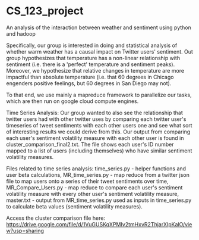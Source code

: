 # CS_123_project
An analysis of the interaction between weather and sentiment using python and hadoop

Specifically, our group is interested in doing and statistical analysis of whether warm weather has a causal impact on Twitter users' sentiment. Out group hypothesizes that temperature has a non-linear relationship with sentiment (i.e. there is a 'perfect' temperature and sentiment peaks). Moreover, we hypothesize that relative changes in temperature are more impactful than absolute temperature (i.e. that 60 degrees in Chicago engenders positive feelings, but 60 degrees in San Diego may not).

To that end, we use mainly a mapreduce framework to parallelize our tasks, which are then run on google cloud compute engines.


Time Series Analysis: Our group wanted to also see the relationship that twitter users had with other twitter uses by comparing each twitter user's timeseries of tweet sentiments with each other users one and see what sort of interesting results we could derive from this. 
Our output from comparing each user's sentiment volatility measure with each other user is found in cluster_comparison_final2.txt. The file shows each user's ID number mapped to a list of users (including themselves) who have similar sentiment volatility measures.

  Files related to time series analysis: time_series.py - helper functions and user beta calculations, MR_time_series.py - map reduce from a twitter json file to map users onto a series of their tweet sentiments over time, MR_Compare_Users.py - map reduce to compare each user's sentiment volatility measure with every other user's sentiment volatility measure, master.txt - output from MR_time_series.py used as inputs in time_series.py to calculate beta values (sentiment volatility measures).

Access the cluster comparison file here:
https://drive.google.com/file/d/1VuGUSKqXPMIv2tmHxvR2ThjarXIpKalO/view?usp=sharing

